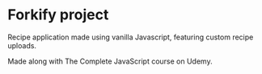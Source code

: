# Forkify project

Recipe application made using vanilla Javascript, featuring custom recipe uploads.

Made along with The Complete JavaScript course on Udemy.
